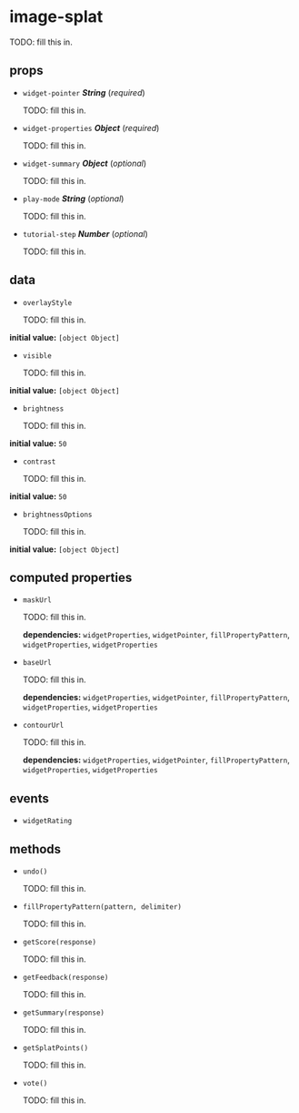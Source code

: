 # image-splat 

TODO: fill this in. 

## props 

- `widget-pointer` ***String*** (*required*) 

  TODO: fill this in. 

- `widget-properties` ***Object*** (*required*) 

  TODO: fill this in. 

- `widget-summary` ***Object*** (*optional*) 

  TODO: fill this in. 

- `play-mode` ***String*** (*optional*) 

  TODO: fill this in. 

- `tutorial-step` ***Number*** (*optional*) 

  TODO: fill this in. 

## data 

- `overlayStyle` 

  TODO: fill this in. 

**initial value:** `[object Object]` 

- `visible` 

  TODO: fill this in. 

**initial value:** `[object Object]` 

- `brightness` 

  TODO: fill this in. 

**initial value:** `50` 

- `contrast` 

  TODO: fill this in. 

**initial value:** `50` 

- `brightnessOptions` 

  TODO: fill this in. 

**initial value:** `[object Object]` 

## computed properties 

- `maskUrl` 

  TODO: fill this in. 

   **dependencies:** `widgetProperties`, `widgetPointer`, `fillPropertyPattern`, `widgetProperties`, `widgetProperties` 

- `baseUrl` 

  TODO: fill this in. 

   **dependencies:** `widgetProperties`, `widgetPointer`, `fillPropertyPattern`, `widgetProperties`, `widgetProperties` 

- `contourUrl` 

  TODO: fill this in. 

   **dependencies:** `widgetProperties`, `widgetPointer`, `fillPropertyPattern`, `widgetProperties`, `widgetProperties` 


## events 

- `widgetRating` 

## methods 

- `undo()` 

  TODO: fill this in. 

- `fillPropertyPattern(pattern, delimiter)` 

  TODO: fill this in. 

- `getScore(response)` 

  TODO: fill this in. 

- `getFeedback(response)` 

  TODO: fill this in. 

- `getSummary(response)` 

  TODO: fill this in. 

- `getSplatPoints()` 

  TODO: fill this in. 

- `vote()` 

  TODO: fill this in. 

